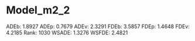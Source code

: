 # Model_m2_2

ADEb: 1.8927
ADEp: 0.7679
ADEv: 2.3291
FDEb: 3.5857
FDEp: 1.4648
FDEv: 4.2185
Rank: 1030
WSADE: 1.3276
WSFDE: 2.4821